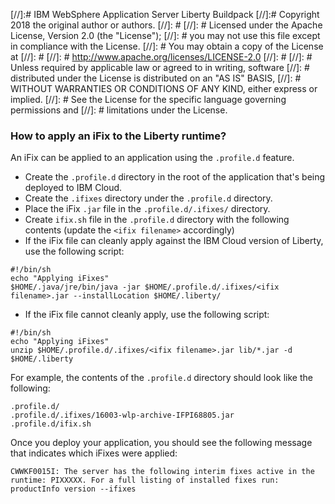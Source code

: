 [//]:# IBM WebSphere Application Server Liberty Buildpack
[//]:# Copyright 2018 the original author or authors.
[//]: #
[//]: # Licensed under the Apache License, Version 2.0 (the "License");
[//]: # you may not use this file except in compliance with the License.
[//]: # You may obtain a copy of the License at
[//]: #
[//]: #      http://www.apache.org/licenses/LICENSE-2.0
[//]: #
[//]: # Unless required by applicable law or agreed to in writing, software
[//]: # distributed under the License is distributed on an "AS IS" BASIS,
[//]: # WITHOUT WARRANTIES OR CONDITIONS OF ANY KIND, either express or implied.
[//]: # See the License for the specific language governing permissions and
[//]: # limitations under the License.

### How to apply an iFix to the Liberty runtime?

An iFix can be applied to an application using the `.profile.d` feature.
  * Create the `.profile.d` directory in the root of the application that's being deployed to IBM Cloud.
  * Create the `.ifixes` directory under the `.profile.d` directory.
  * Place the iFix `.jar` file in the `.profile.d/.ifixes/` directory.
  * Create `ifix.sh` file in the `.profile.d` directory with the following contents (update the `<ifix filename>` accordingly)
  * If the iFix file can cleanly apply against the IBM Cloud version of Liberty, use the following script:


```
#!/bin/sh
echo "Applying iFixes"
$HOME/.java/jre/bin/java -jar $HOME/.profile.d/.ifixes/<ifix filename>.jar --installLocation $HOME/.liberty/

```

  * If the iFix file cannot cleanly apply, use the following script:


```
#!/bin/sh
echo "Applying iFixes"
unzip $HOME/.profile.d/.ifixes/<ifix filename>.jar lib/*.jar -d $HOME/.liberty

```

For example, the contents of the `.profile.d` directory should look like the following:
```
.profile.d/
.profile.d/.ifixes/16003-wlp-archive-IFPI68805.jar
.profile.d/ifix.sh
```

Once you deploy your application, you should see the following message that indicates which iFixes were applied:

```
CWWKF0015I: The server has the following interim fixes active in the runtime: PIXXXXX. For a full listing of installed fixes run: productInfo version --ifixes
```
